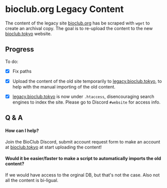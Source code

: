 # bioclub.org Legacy Content

The content of the legacy site [bioclub.org](www.bioclub.org) has be scraped with `wget` to create an archival copy. The goal is to re-upload the content to the new [bioclub.tokyo](https://www.bioclub.tokyo) website.


## Progress

To do:
- [x] Fix paths
- [x] Upload the content of the old site temporarily to [legacy.bioclub.tokyo](https://legacy.bioclub.tokyo), to help with the manual importing of the old content.
- [x] [legacy.bioclub.tokyo](https://legacy.bioclub.tokyo) is now under `.htaccess`, disencouraging search engines to index the site. Please go to Discord `#website` for access info.



## Q & A

#### How can I help?
Join the BioClub Discord, submit account request form to make an account at [bioclub.tokyo](https://www.bioclub.tokyo) at start uploading the content!

#### Would it be easier/faster to make a script to automatically imports the old content?
If we would have access to the orginal DB, but that's not the case. Also not all the content is bi-ligual.
